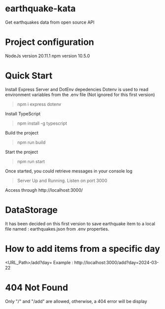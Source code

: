 # earthquake-kata
Get earthquakes data from open source API

# Project configuration
NodeJs version 20.11.1
npm version 10.5.0

# Quick Start
Install Express Server and DotEnv depedencies
Dotenv is used to read environment variables from the .env file (Not ignored for this first version)

> npm i express dotenv

Install TypeScript
> npm install -g typescript

Build the project
> npm run build

Start the project
> npm run start

Once started, you could retrieve messages in your console log 
> Server Up and Running. Listen on port 3000

Access through http://localhost:3000/

# DataStorage
It has been decided on this first version to save earthquake item to a local file named : earthquakes.json from .env properties.

# How to add items from a specific day
<URL_Path>/add?day=<YYYY-MM-DD>
Example : http://localhost:3000/add?day=2024-03-22

# 404 Not Found
Only "/" and "/add" are allowed, otherwise, a 404 error will be display
